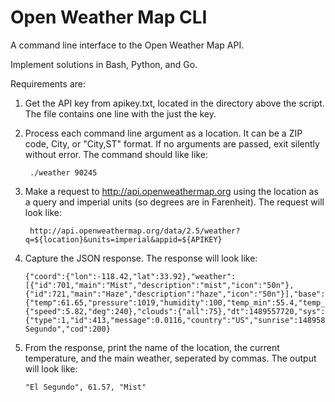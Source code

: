 # Open Weather Map CLI
A command line interface to the Open Weather Map API.

Implement solutions in Bash, Python, and Go.

 Requirements are:

1. Get the API key from apikey.txt, located in the directory above the script.  The file contains one line with the just the key.

2. Process each command line argument as a location.  It can be a ZIP code, City, or "City,ST" format.  If no arguments are passed, exit silently without error.  The command should like like:

        ./weather 90245

3. Make a request to http://api.openweathermap.org using the location as a query and imperial units (so degrees are in Farenheit). The request will look like:

        http://api.openweathermap.org/data/2.5/weather?q=${location}&units=imperial&appid=${APIKEY}

4.  Capture the JSON response.  The response will look like:

        {"coord":{"lon":-118.42,"lat":33.92},"weather":[{"id":701,"main":"Mist","description":"mist","icon":"50n"},{"id":721,"main":"Haze","description":"haze","icon":"50n"}],"base":"stations","main":{"temp":61.65,"pressure":1019,"humidity":100,"temp_min":55.4,"temp_max":71.6},"visibility":11265,"wind":{"speed":5.82,"deg":240},"clouds":{"all":75},"dt":1489557720,"sys":{"type":1,"id":413,"message":0.0116,"country":"US","sunrise":1489586595,"sunset":1489629717},"id":5345860,"name":"El Segundo","cod":200}


5.  From the response, print the name of the location, the current temperature, and the main weather, seperated by commas.  The output will look like:

        "El Segundo", 61.57, "Mist"
